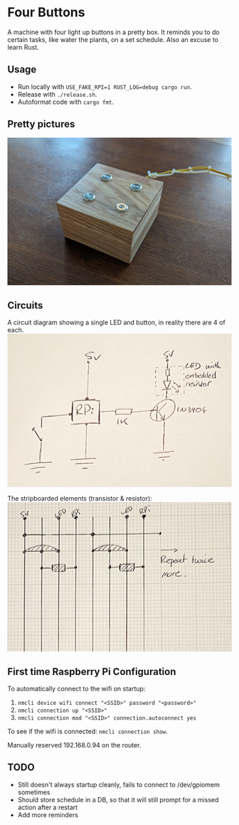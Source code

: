 Four Buttons
============

A machine with four light up buttons in a pretty box.  It reminds you to do certain tasks, like water the plants, on a set schedule.  Also an excuse to learn Rust.

## Usage

* Run locally with `USE_FAKE_RPI=1 RUST_LOG=debug cargo run`.
* Release with `./release.sh`.
* Autoformat code with `cargo fmt`.

## Pretty pictures

![Picture of the finished machine](images/complete.png)

## Circuits

A circuit diagram showing a single LED and button, in reality there are 4 of each.
![Circuit Diagram](images/circuit-2.png)

The stripboarded elements (transistor & resistor):
![Stripboard diagram](images/circuit-1.png)

## First time Raspberry Pi Configuration

To automatically connect to the wifi on startup:

1. `nmcli device wifi connect "<SSID>" password "<password>"`
2. `nmcli connection up "<SSID>"`
3. `nmcli connection mod "<SSID>" connection.autoconnect yes`

To see if the wifi is connected: `nmcli connection show`.

Manually reserved 192.168.0.94 on the router.

## TODO

* Still doesn't always startup cleanly, fails to connect to /dev/gpiomem sometimes
* Should store schedule in a DB, so that it will still prompt for a missed action after a restart
* Add more reminders
